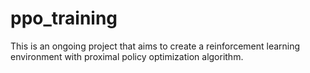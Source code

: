 # ppo_training
This is an ongoing project that aims to create a reinforcement learning environment with proximal policy optimization algorithm.
